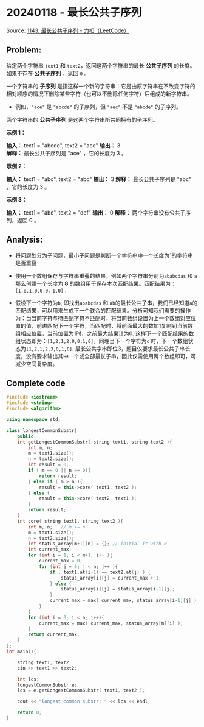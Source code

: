 # 20240118 - 最长公共子序列

Source: [1143. 最长公共子序列 - 力扣（LeetCode）](https://leetcode.cn/problems/longest-common-subsequence/description/)

## Problem:

给定两个字符串 `text1` 和 `text2`，返回这两个字符串的最长 **公共子序列** 的长度。如果不存在 **公共子序列** ，返回 `0` 。

一个字符串的 **子序列** 是指这样一个新的字符串：它是由原字符串在不改变字符的相对顺序的情况下删除某些字符（也可以不删除任何字符）后组成的新字符串。

- 例如，`"ace"` 是 `"abcde"` 的子序列，但 `"aec"` 不是 `"abcde"` 的子序列。

两个字符串的 **公共子序列** 是这两个字符串所共同拥有的子序列。

**示例 1：**

**输入：** text1 = "abcde", text2 = "ace" 
**输出：** 3  
**解释：** 最长公共子序列是 "ace" ，它的长度为 3 。

**示例 2：**

**输入：** text1 = "abc", text2 = "abc"
**输出：** 3
**解释：** 最长公共子序列是 "abc" ，它的长度为 3 。

**示例 3：**

**输入：** text1 = "abc", text2 = "def"
**输出：** 0
**解释：** 两个字符串没有公共子序列，返回 0 。

## Analysis:

- 将问题划分为子问题，最小子问题是判断一个字符串中一个长度为1的字符串是否重叠

- 使用一个数组保存与字符串重叠的结果，例如两个字符串分别为``ababcdas`` 和 ``a`` 那么创建一个长度为 **8** 的数组用于保存本次匹配结果。匹配结果为：``[1,0,1,0,0,0，1,0]`` .  

- 假设下一个字符为``b``, 即找出`ababcdas` 和 ``ab``的最长公共子串，我们已经知道``a``的匹配结果，可以用来生成下一个联合的匹配结果。分析可知我们需要的操作为：当当前字符与待匹配字符不匹配时，将当前数组设置为上一个数组对应位置的值，前进匹配下一个字符，当匹配时，将前面最大的数加1复制到当前数组相应位置，当前位置为1时，之前最大结果计为0. 这样下一个匹配结果的数组状态即为：``[1,2,1,2,0,0,1,0]``。同理当下一个字符为``c`` 时，下一个数组状态为``[1,2,1,2,3,0,1,0]``. 最长公共字串即位3，题目仅要求最长公共子串长度，没有要求输出其中一个或全部最长子串，因此仅需使用两个数组即可，可减少空间复杂度。

## Complete code

```cpp
#include <iostream>
#include <string>
#include <algorithm>

using namespace std;

class longestCommonSubstr{
    public:
    int getLongestCommonSubstr( string text1, string text2 ){
        int m, n;
        m = text1.size();
        n = text2.size();
        int result = 0;
        if ( m == 0 || n == 0){
            return result;
        } else if ( m > n ){
            result = this->core( text1, text2 );
        } else {
            result = this->core( text2, text1 );
        }
        return result;
    }
    int core( string text1, string text2 ){
        int m, n;   // m >= n
        m = text1.size();
        n = text2.size();
        int status_array[m+1][n] = {}; // initial it with 0
        int current_max;
        for (int i = 1; i < m+1; i++ ){
            current_max = 0;
            for (int j = 0; j < n; j++ ){
                if ( text1.at(i-1) == text2.at(j) ) {
                    status_array[i][j] = current_max + 1;
                } else {
                    status_array[i][j] = status_array[i-1][j];
                }
                current_max = max( current_max, status_array[i-1][j] );
            }
        }
        for (int i = 0; i < n; i++){
            current_max = max( current_max, status_array[m][i] );
        }
        return current_max;
    }
};
int main(){

    string text1, text2;
    cin >> text1 >> text2;

    int lcs;
    longestCommonSubstr e;
    lcs = e.getLongestCommonSubstr( text1, text2 );

    cout << "longest common substr: " << lcs << endl;

    return 0;
}
```





